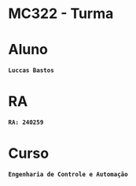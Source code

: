 # **MC322 - Turma <B>**

# **Aluno**
	Luccas Bastos

# **RA**
	RA: 240259

# **Curso**
	Engenharia de Controle e Automação
